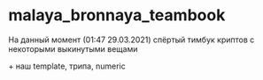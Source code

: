 # malaya_bronnaya_teambook

На данный момент (01:47 29.03.2021) спёртый тимбук криптов с некоторыми выкинутыми вещами

\+ наш template, трипа, numeric
